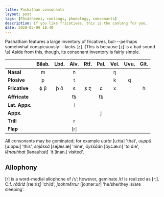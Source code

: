 ```yaml
---
title: Pashatham consonants
layout: post
tags: [Pâsâtheemi, conlangs, phonology, consonants]
description: If you like fricatives, this is the conlang for you.
date: 2020-05-09 18:40
---
```


Pashatham features a large inventory of fricatives, but---perhaps somehwhat conspicuously---lacks [z]. (This is because [z] is a bad sound. \\s) Aside from this, though, its consonant inventory is fairly simple.

|                 | Bilab. | Lbd. | Alv. | Rtf. | Pal. | Vel. | Uvu. | Glt. |
|:----------------|:--------:|:-----------:|:--------:|:---------:|:-------:|:-----:|:------:|:-------:|
| **Nasal**       |	m        |             | n        |           |         | ŋ     |        |         |
| **Plosive**     |	p        |             | t	      |	          |         | k     | q      |         |
| **Fricative**   |	ɸ	β      | þ ð         | s        | ʂ ʐ       | ɕ       | x     |	       | h       |
| **Affricate**   |          |             | t͡s       |           | t͡ɕ      |       |        |         |
| **Lat. Appx.**  |          |             | l        |           |         |       |        |         |							
| **Appx.**       |	         |             |          |           | j	      |       |        |         |
| **Trill**       |          |             | r        |           |         |       |        |         |
| **Flap**        |          |             | [ɾ]      |           |         |       |        |         |

All consonants may be geminated; for example *uutta* [u:tta] 'that', *uuppŭ* [u:ppɯ] 'this', *sejâssâ* [sejæs:æ] 'nine', *ôyśśâân* [öyɕ:æ:n] 'to die', *le̊nauhhat* [lənauh:at] 'it (inan.) visited'.

## Allophony

[ɾ] is a word-medial allophone of /r/; however, geminate /r/ is realized as [r:]. C.f. *rââriź* [ræ:ɾiʐ] 'child', *joohme̊rrur* [jo:mər:ur] 'he/she/they is/are sleeping'.
